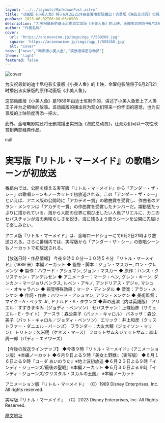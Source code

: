 ```yaml
---
layout: '../../layouts/MarkdownPost.astro'
title: "动画版《小美人鱼》将于6月2日21时在金曜电影院播出！实景版《海底总动员》也将无删减播出"
pubDate: 2023-06-02T06:00:03+0900
description: "为庆祝最新的迪士尼电影实景版《小美人鱼》的上映，金曜电影院将于6月2日21时播出该实景版的原作动画版《小美人鱼》。"
author: "作者名称"
cover:
  url: 'https://animeanime.jp/imgs/ogp_f/589268.jpg'
  square: 'https://animeanime.jp/imgs/ogp_f/589268.jpg'
  alt: "cover"
tags: ["news","动画版小美人鱼","实景版海底总动员"]
theme: 'light'
featured: false
---
```


![cover](https://animeanime.jp/imgs/ogp_f/589268.jpg)

为庆祝最新的迪士尼电影实景版《小美人鱼》的上映，金曜电影院将于6月2日21时播出该实景版的原作动画版《小美人鱼》。

这部动画版《小美人鱼》是1989年由迪士尼制作的，讲述了小美人鱼爱上了人类王子并为之牺牲的故事。该动画版的播出将为观众们带来一份怀旧的感觉，也为实景版的上映热度再添一把火。

此外，金曜电影院还将无删减播出实景版《海底总动员》，让观众们可以一次性欣赏到两部经典作品。

null
# 実写版『リトル・マーメイド』の歌唱シーンが初放送

番組内では、公開を控える実写版『リトル・マーメイド』から「アンダー・ザ・シー」の歌唱シーンもノーカットで初放送される。この「アンダー・ザ・シー」といえば、アニメ版の公開時に「アカデミー賞」の歌曲賞を受賞し、作曲者のアラン・メンケンは「アカデミー賞」の作曲賞を受賞したナンバーだ。躍動感たっぷりに描かれている、海から人間の世界に飛び出したい人魚アリエルに、カニのセバスチャンが海の素晴らしさを説き、海に残るよう歌うシーンを公開に先駆けて楽しみたい。

アニメ版『リトル・マーメイド』は、金曜ロードショーにて6月2日21時より放送される。さらに番組内では、実写版から「アンダー・ザ・シー」の歌唱シーンもノーカットで初放送される。

【放送日時・作品情報】
今夜９時００分～１０時５４分
『リトル・マーメイド』（1989 米）本編ノーカット
◆ 監督・脚本：ジョン・マスカー, ロン・クレメンツ
◆ 製作：ハワード・アシュマン, ジョン・マスカー
◆ 原作：ハンス・クリスチャン・アンデルセン
◆ アニメーター：マーク・ヘン, グレン・キーン, ダンカン・マージョリバンクス,
ルベン・アキノ, アンドリアス・デジャ, マシュー・オキャラハン
◆ 視覚特殊効果：マーク・ディンダル
◆ 音楽：アラン・メンケン
◆ 作詞・作曲：ハワード・アシュマン, アラン・メンケン
◆ 美術監督：マイク・A・ペラザ Jr., ドナルド・A・タウンズ
◆声の出演（内は英語版）
アリエル：すずきまゆみ（ジョディ・ベンソン）
セバスチャン：上條恒彦（サミュエル・E・ライト）
アースラ：森公美子（パット・キャロル）
バネッサ：森公美子（パット・キャロル／ジョディ・ベンソン）
エリック：井上和彦（クリストファー・ダニエル・バーンズ）
フランダー：大友大輔（ジェイソン・マリン）
トリトン：久米明（ケネス・マース）
フロットサム＆ジェットサム：森山周一郎（パディ・エドワーズ）

【今後の放送ラインナップ】
◆今夜９時『リトル・マーメイド』（アニメーション版）※本編ノーカット
◆６月９日よる９時『美女と野獣』（実写版）
◆６月１６日よる９時『コーダ あいのうた』※地上波初放送
◆６月２３日よる９時『インディ・ジョーンズ/最後の聖戦』※本編ノーカット
◆６月３０日よる９時『インディ・ジョーンズ/クリスタル・スカルの王国』 ※本編ノーカット

アニメーション版『リトル・マーメイド』
（C）1989 Disney Enterprises, Inc. All rights reserved.

実写版『リトル・マーメイド』
（C）2023 Disney Enterprises, Inc. All Rights Reserved.

  [原文地址](https://animeanime.jp/article/2023/06/02/77689.html)